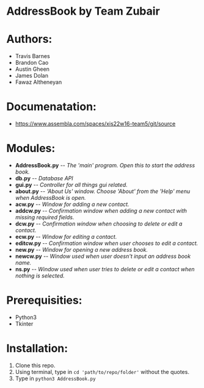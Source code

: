 # AddressBook by Team Zubair

# Authors: 
- Travis Barnes
- Brandon Cao
- Austin Gheen
- James Dolan
- Fawaz Altheneyan

# Documenatation:
- https://www.assembla.com/spaces/xis22w16-team5/git/source

# Modules:
- **AddressBook.py** -- _The 'main' program. Open this to start the address book._
- **db.py**     -- _Database API_
- **gui.py**    -- _Controller for all things gui related._
- **about.py**  -- _'About Us' window. Choose 'About' from the 'Help' menu when AddressBook is open._
- **acw.py**    -- _Window for adding a new contact._
- **addcw.py**  -- _Confirmation window when adding a new contact with missing required fields._
- **dcw.py** 	  -- _Confirmation window when choosing to delete or edit a contact._
- **ecw.py**    -- _Window for editing a contact._
- **editcw.py** -- _Confirmation window when user chooses to edit a contact._
- **new.py**    -- _Window for opening a new address book._
- **newcw.py**  -- _Window used when user doesn't input an address book name._
- **ns.py**     -- _Window used when user tries to delete or edit a contact when nothing is selected._

# Prerequisities:
- Python3
- Tkinter

# Installation:
1. Clone this repo.
2. Using terminal, type in `cd 'path/to/repo/folder'` without the quotes.
3. Type in `python3 AddressBook.py`

